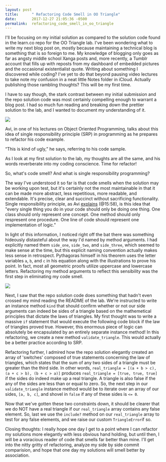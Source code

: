 ```yaml
---
layout: post
title:      " Refactoring Code Smell in OO Triangle"
date:       2017-12-27 21:05:36 -0500
permalink:  refactoring_code_smell_in_oo_triangle
---
```



I'll be focusing on my initial solution as compared to the solution code found in the learn.co repo for the OO Triangle lab. I've been wondering what to write my next blog post on, mostly because maintaining a technical blog is something that is so foreign to me. My knowledge of blogging only goes as far as angsty middle school Xanga posts and, more recently, a Tumblr account that fills up with reposts from my dashboard of embedded pictures and the occasional existentialist quote. Writing about something I discovered while coding? I've yet to do that beyond pausing video lectures to take note my confusion in a neat little Notes folder in iCloud. Actually publishing those rambling thoughts? This will be my first time.


I have to say though, the stark contrast between my initial submission and the repo solution code was most certainly compelling enough to warrant a blog post. I had so much fun reading and breaking down the prettier solution to the lab, and I wanted to document my understanding of it.

![](https://i.imgur.com/UKBWVm3.png)


Avi, in one of his lectures on Object Oriented Programming, talks about this idea of single responsibility principle (SRP) in programming as he prepares to refactor his code example.

“This is kind of ugly,” he says, referring to his code sample.

As I look at my first solution to the lab, my thoughts are all the same, and his words reverberate into my coding conscience. Time for  refactor!

So, what's code smell? And what is single responsibility programming?

The way I've understood it so far is that code smells when the solution may be working upon test, but it's certainly not the most maintainable in that it can be made more abstract, less repetitious, more readable, and extendable. It's precise, clear and succinct without sacrificing functionality. Single responsibility principle, as Avi [explains](https://www.youtube.com/watch?time_continue=962&v=oXwdOdBUyCI) (@15:58), is this idea that "every single thing you do in your code should only be doing one thing. One class should only represent one concept. One method should only respresent one procedure. One line of code should represent one implementation of logic."

In light of this information, I noticed right off the bat there was something hideously distasteful about the way I'd named by method arguments. I had explicitly named them `side_one`, `side_two`, and `side_three`, which seemed to make sense at the time, but this explicit naming convention actually makes less sense in retrospect. Pythagoras himself in his theorem uses the letter variables `a`, `b`, and `c` in his equation along with the illustrations to prove his point. In fact, most all geometric proofs utilize uppercase and lowercase letters. Refactoring my method arguments to reflect this sensibility was the first step in eliminating my code smell.

![](https://i.imgur.com/mWxTqJs.png)

Next, I saw that the repo solution code does something that hadn't even crossed my mind reading the README of the lab. We're instructed to write an instance method `kind` that should confirm whether or not our side arguments can indeed be sides of a triangle based on the mathemetical principles that dictate the laws of triangles. My first thought was to write a massive `if` statement that would execute the following code block if the law of triangles proved true. However, this enormous piece of logic can absolutely be encapsulated by an entirely separate instance method! In this refactoring, we create a new method `validate_triangle`. This would actually be a better practice according to SRP.

Refactoring further, I admired how the repo solution elegantly created an array of 'switches' composed of true statements concerning the law of triangles, which states that the sum of any two sides of a triangle must be greater than the third side. In other words, `real_triangle = [(a + b > c), (a + c > b), (b + c > a)]` produces `real_triangle = [true, true, true]` if the sides do indeed make up a real triangle. A triangle is also false if the any of the sides are less than or equal to zero. So, the next step in our `validate_triangle` instance method would be to iterate over an array of our sides, `[a, b, c]`, and shovel in `false` if any of these sides is `<= 0`.

Now that we've gotten these two constraints down, it should be clearer that we do NOT have a real triangle if our `real_triangle` array contains any false element. So, last we use the `include?` method on our `real_triangle` array to test for any false elements, and we raise our custom `TriangleError`if so.

Closing thoughts: I really hope one day I get to a point where I can refactor my solutions more elegantly with less obvious hand holding, but until then, I will be a voracious reader of code that smells far better than mine. I'll get into the nitty gritty of refactoring, analyze my side by side commit comparision, and hope that one day my solutions will smell better by association.

